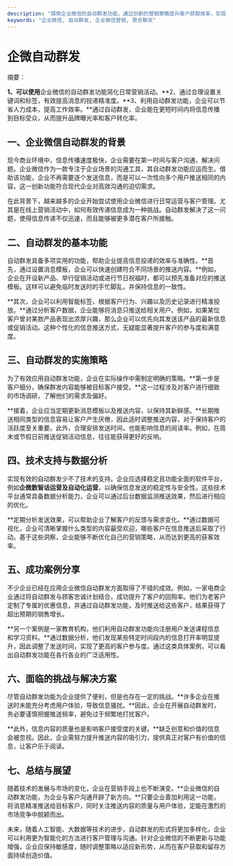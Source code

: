 ```yaml
---
description: "探索企业微信的自动群发功能，通过创新的营销策略提升客户获取效率，实现企业与客户之间的高效沟通。"
keywords: "企业微信, 自动群发, 企业微信营销, 聚合聊天"
---
```

# 企微自动群发

摘要：

**1、可以使用**企业微信的自动群发功能简化日常营销活动。**2、通过合理设置关键词和标签，有效提高消息的投递精准度。**3、利用自动群发功能，企业可以节省人力成本，提高工作效率。**通过自动群发，企业能在更短时间内将信息传播到目标受众，从而提升品牌曝光率和客户转化率。

## 一、企业微信自动群发的背景

现今商业环境中，信息传播速度极快，企业需要在第一时间与客户沟通，解决问题。企业微信作为一款专注于企业场景的沟通工具，其自动群发功能应运而生。借助该功能，企业不再需要逐个发送信息，而是可以一次性向多个用户推送相同的内容。这一创新功能符合现代企业对高效沟通的迫切需求。

在此背景下，越来越多的企业开始尝试使用企业微信进行日常运营与客户管理。尤其是在线上营销活动中，如何有效传递信息成为一种挑战。自动群发解决了这一问题，使得信息传递不仅迅速，而且能够被更多潜在客户所接触。

## 二、自动群发的基本功能

自动群发具备多项实用的功能，帮助企业提高信息投递的效率与准确性。**首先，通过设置消息模板，企业可以快速创建符合不同场景的推送内容。**例如，企业在开设新产品、举行促销活动或进行节日祝福时，都可以预先准备对应的推送模板。这样可以避免临时发送时的手忙脚乱，并保持信息的一致性。

**其次，企业可以利用智能标签，根据客户行为、兴趣以及历史记录进行精准投放。**通过分析客户数据，企业能够将消息只推送给相关用户。例如，如果某位客户曾对某款产品表现出浓厚兴趣，那么企业可以优先向其发送该产品的最新信息或促销活动。这种个性化的信息推送方式，无疑能显著提升客户的参与度和满意度。

## 三、自动群发的实施策略

为了有效应用自动群发功能，企业在实际操作中需制定明确的策略。**第一步是客户细分，确保群发内容能够被目标客户接受。**这一过程涉及对客户进行细致的市场调研，了解他们的需求及偏好。

**接着，企业应当定期更新消息模板以及推送内容，以保持其新鲜感。**长期推送相同类型的信息容易让客户产生厌倦，因此适时调整推送内容，对于保持客户的活跃度至关重要。此外，合理安排发送时间，也能影响信息的阅读率。例如，在周末或节假日前推送促销活动信息，往往能获得更好的反响。

## 四、技术支持与数据分析

实现有效的自动群发少不了技术的支持。企业应选择稳定且功能全面的软件平台，例如**企微数智话运营及自动化运营**，以确保信息发送的稳定性与安全性。这些技术平台通常具备数据分析能力，企业可以通过后台数据监测推送效果，然后进行相应的优化。

**定期分析发送效果，可以帮助企业了解客户的反馈与需求变化。**通过数据可视化，企业可清晰掌握什么类型的内容最受欢迎，哪些客户在信息推送后采取了行动。基于这些洞察，企业能够不断优化自己的营销策略，从而达到更高的获客效率。

## 五、成功案例分享

不少企业已经在应用企业微信自动群发方面取得了不错的成效。例如，一家电商企业通过将自动群发与顾客忠诚计划结合，成功提升了客户的回购率。他们为老客户定制了专属的优惠信息，并通过自动群发功能，及时推送给这些客户，结果获得了超出预期的销售增长。

**另一个案例是一家教育机构，他们利用自动群发功能向注册用户发送课程信息和学习资料。**通过数据分析，他们发现某些特定时间段内的信息打开率明显提升，因此调整了发送时间，实现了更高的客户参与度。通过这类具体案例，可以看出自动群发功能在各行各业的广泛适用性。

## 六、面临的挑战与解决方案

尽管自动群发功能为企业提供了便利，但是也存在一定的挑战。**许多企业在推送时未能充分考虑用户体验，导致信息骚扰。**因此，企业在开展自动群发时，务必要谨慎把握推送频率，避免过于频繁地打扰客户。

**此外，信息内容的质量也是影响客户接受度的关键。**缺乏创意和价值的信息会被忽视。因此，企业需努力提升推送内容的吸引力，提供真正对客户有价值的信息，让客户乐于阅读。

## 七、总结与展望

随着技术的发展与市场的变化，企业在营销手段上也不断演变。**企业微信的自动群发功能，为企业与客户沟通开辟了新方向。**只要企业善加利用这一功能，将消息精准推送给目标客户，同时关注推送内容的质量与用户体验，定能在激烈的市场竞争中脱颖而出。

未来，随着人工智能、大数据等技术的进步，自动群发的形式将更加多样化，企业可以利用更为智能化的方法进行客户管理与沟通。针对企业微信的不断更新与功能增强，企业应保持敏感度，随时调整策略以适应新形势，从而在客户获取和留存方面持续创造价值。
